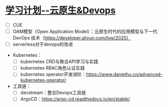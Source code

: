 # [学习计划--云原生&Devops](https://github.com/EasonAssassin/blog_with_issues/issues/8)

- [ ] CUE
- [ ] OAM模型（Open Application Model）：云原生时代的应用模型与下一代 DevOps 技术（https://developer.aliyun.com/live/2020）
- [ ] serverless对于devops的改进
- Kubernetes：
   - [ ] kubernetes CRD与聚合API学习与实践
   - [ ] kubernetes RBAC角色认证实践
   - [ ] kubernetes operator开发进阶：https://www.danielhu.cn/advanced-kubernetes-operator/
- 工具链：
   - [ ] devstream：整合Devops工具链
   - [ ] ArgoCD：https://argo-cd.readthedocs.io/en/stable/